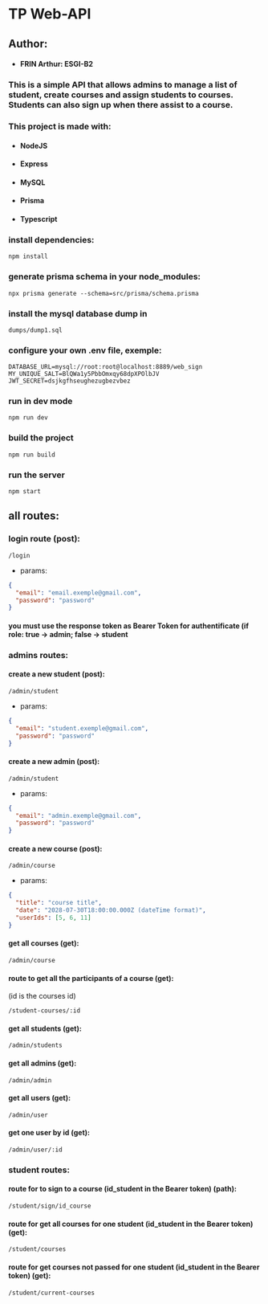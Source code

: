 # TP Web-API

## Author:
- #### FRIN Arthur: ESGI-B2

### This is a simple API that allows admins to manage a list of student, create courses and assign students to courses. Students can also sign up when there assist to a course.

### This project is made with:
- #### NodeJS
- #### Express
- #### MySQL
- #### Prisma
- #### Typescript

### install dependencies:
```
npm install
```
### generate prisma schema in your node_modules:
```
npx prisma generate --schema=src/prisma/schema.prisma
```
### install the mysql database dump in 
```
dumps/dump1.sql
```

### configure your own .env file, exemple: 
```
DATABASE_URL=mysql://root:root@localhost:8889/web_sign
MY_UNIQUE_SALT=BlQWa1y5PbbOmxqy68dpXPOlbJV
JWT_SECRET=dsjkgfhseughezugbezvbez
```
### run in dev mode
```
npm run dev
```
### build the project
```
npm run build
```
### run the server
```
npm start
```

## all routes:
### login route (post):
```
/login
```
- params:
```json
{
  "email": "email.exemple@gmail.com",
  "password": "password"
}
```
#### you must use the response token as Bearer Token for authentificate (if role: true -> admin; false -> student

### admins routes:
#### create a new student (post):
```
/admin/student
```
- params:
```json
{
  "email": "student.exemple@gmail.com",
  "password": "password"
}
```

#### create a new admin (post):
```
/admin/student
```
- params:
```json
{
  "email": "admin.exemple@gmail.com",
  "password": "password"
}
```
#### create a new course (post):
```
/admin/course
```
- params:
```json
{
  "title": "course title",
  "date": "2028-07-30T18:00:00.000Z (dateTime format)",
  "userIds": [5, 6, 11]
}
```

#### get all courses (get):
```
/admin/course
```

#### route to get all the participants of a course (get):
(id is the courses id)
```
/student-courses/:id
```

#### get all students (get):
```
/admin/students
```
#### get all admins (get):
```
/admin/admin
```

#### get all users (get):
```
/admin/user
```

#### get one user by id (get):
```
/admin/user/:id
```

### student routes:
#### route for to sign to a course (id_student in the Bearer token) (path):
```
/student/sign/id_course
```

#### route for get all courses for one student (id_student in the Bearer token) (get):
```
/student/courses
```

#### route for get courses not passed for one student (id_student in the Bearer token) (get):
```
/student/current-courses
```


